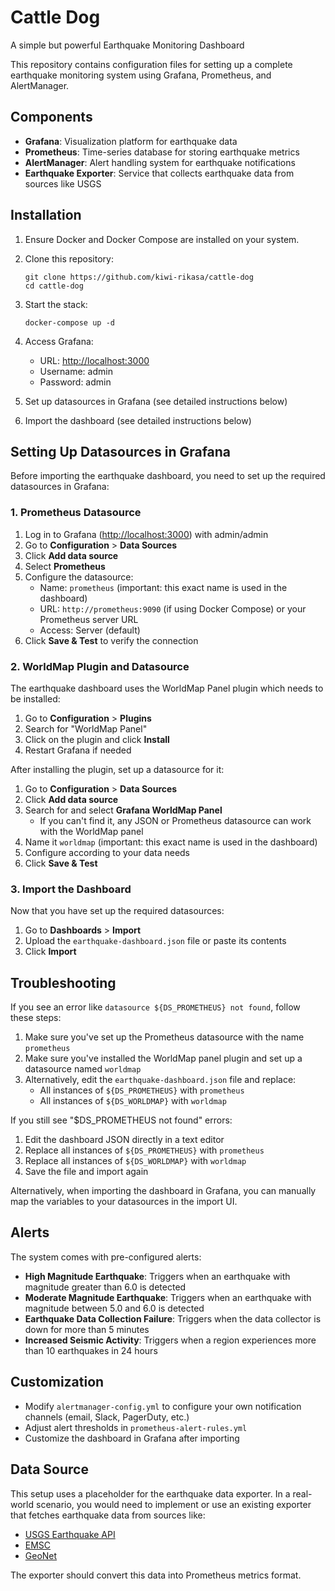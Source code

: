 # Cattle Dog

A simple but powerful Earthquake Monitoring Dashboard

This repository contains configuration files for setting up a complete earthquake monitoring system using Grafana, Prometheus, and AlertManager.

## Components

- **Grafana**: Visualization platform for earthquake data
- **Prometheus**: Time-series database for storing earthquake metrics
- **AlertManager**: Alert handling system for earthquake notifications
- **Earthquake Exporter**: Service that collects earthquake data from sources like USGS

## Installation

1. Ensure Docker and Docker Compose are installed on your system.
2. Clone this repository:

   ```shell
   git clone https://github.com/kiwi-rikasa/cattle-dog
   cd cattle-dog
   ```

3. Start the stack:

   ```shell
   docker-compose up -d
   ```

4. Access Grafana:
   - URL: <http://localhost:3000>
   - Username: admin
   - Password: admin

5. Set up datasources in Grafana (see detailed instructions below)
6. Import the dashboard (see detailed instructions below)

## Setting Up Datasources in Grafana

Before importing the earthquake dashboard, you need to set up the required datasources in Grafana:

### 1. Prometheus Datasource

1. Log in to Grafana (<http://localhost:3000>) with admin/admin
2. Go to **Configuration** > **Data Sources**
3. Click **Add data source**
4. Select **Prometheus**
5. Configure the datasource:
   - Name: `prometheus` (important: this exact name is used in the dashboard)
   - URL: `http://prometheus:9090` (if using Docker Compose) or your Prometheus server URL
   - Access: Server (default)
6. Click **Save & Test** to verify the connection

### 2. WorldMap Plugin and Datasource

The earthquake dashboard uses the WorldMap Panel plugin which needs to be installed:

1. Go to **Configuration** > **Plugins**
2. Search for "WorldMap Panel"
3. Click on the plugin and click **Install**
4. Restart Grafana if needed

After installing the plugin, set up a datasource for it:

1. Go to **Configuration** > **Data Sources**
2. Click **Add data source**
3. Search for and select **Grafana WorldMap Panel**
   - If you can't find it, any JSON or Prometheus datasource can work with the WorldMap panel
4. Name it `worldmap` (important: this exact name is used in the dashboard)
5. Configure according to your data needs
6. Click **Save & Test**

### 3. Import the Dashboard

Now that you have set up the required datasources:

1. Go to **Dashboards** > **Import**
2. Upload the `earthquake-dashboard.json` file or paste its contents
3. Click **Import**

## Troubleshooting

If you see an error like `datasource ${DS_PROMETHEUS} not found`, follow these steps:

1. Make sure you've set up the Prometheus datasource with the name `prometheus`
2. Make sure you've installed the WorldMap panel plugin and set up a datasource named `worldmap`
3. Alternatively, edit the `earthquake-dashboard.json` file and replace:
   - All instances of `${DS_PROMETHEUS}` with `prometheus`
   - All instances of `${DS_WORLDMAP}` with `worldmap`

If you still see "$DS_PROMETHEUS not found" errors:

1. Edit the dashboard JSON directly in a text editor
2. Replace all instances of `${DS_PROMETHEUS}` with `prometheus`
3. Replace all instances of `${DS_WORLDMAP}` with `worldmap`
4. Save the file and import again

Alternatively, when importing the dashboard in Grafana, you can manually map the variables to your datasources in the import UI.

## Alerts

The system comes with pre-configured alerts:

- **High Magnitude Earthquake**: Triggers when an earthquake with magnitude greater than 6.0 is detected
- **Moderate Magnitude Earthquake**: Triggers when an earthquake with magnitude between 5.0 and 6.0 is detected
- **Earthquake Data Collection Failure**: Triggers when the data collector is down for more than 5 minutes
- **Increased Seismic Activity**: Triggers when a region experiences more than 10 earthquakes in 24 hours

## Customization

- Modify `alertmanager-config.yml` to configure your own notification channels (email, Slack, PagerDuty, etc.)
- Adjust alert thresholds in `prometheus-alert-rules.yml`
- Customize the dashboard in Grafana after importing

## Data Source

This setup uses a placeholder for the earthquake data exporter. In a real-world scenario, you would need to implement or use an existing exporter that fetches earthquake data from sources like:

- [USGS Earthquake API](https://earthquake.usgs.gov/fdsnws/event/1/)
- [EMSC](https://www.emsc-csem.org/service/rss/)
- [GeoNet](https://www.geonet.org.nz/data/types/earthquake)

The exporter should convert this data into Prometheus metrics format.
